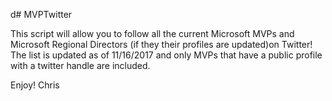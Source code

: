 d# MVPTwitter

This script will allow you to follow all the current Microsoft MVPs and Microsoft Regional Directors (if they their profiles are updated)on Twitter!  The list is updated as of 11/16/2017 and only MVPs that have a public profile with a twitter handle are included.

Enjoy!
Chris
